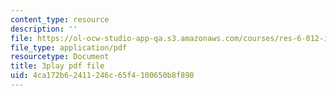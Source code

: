 ```yaml
---
content_type: resource
description: ''
file: https://ol-ocw-studio-app-qa.s3.amazonaws.com/courses/res-6-012-introduction-to-probability-spring-2018/4ca172b62411246c65f4100650b8f890_MzvRQFYUEFU.pdf
file_type: application/pdf
resourcetype: Document
title: 3play pdf file
uid: 4ca172b6-2411-246c-65f4-100650b8f890
---
```

